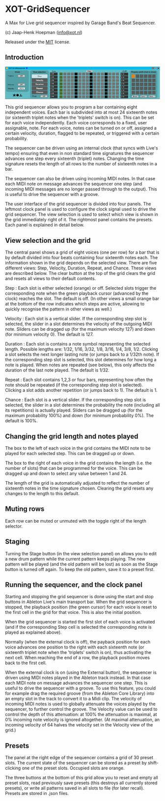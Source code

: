 # XOT-GridSequencer

A Max for Live grid sequencer inspired by Garage Band's Beat Sequencer.

(c) Jaap-Henk Hoepman (info@xot.nl)

Released under the [MIT](https://opensource.org/licenses/MIT) license. 

## Introduction

![Screenshot](Screenshot.png "Screenshot")

This grid sequencer allows you to program a bar containing eight independent voices. Each bar is subdivided into at most 24 sixteenth notes (or sixteenth triplet notes when the 'triplets' switch is on). This can be set for each voice independently. Each voice corresponds to a fixed, user assignable, note. For each voice, notes can be turned on or off, assigned a certain velocity, duration, flagged to be repeated, or triggered with a certain probability.

The sequencer can be driven using an internal clock (that syncs with Live's tempo) ensuring that even in non standard time signatures the sequencer advances one step every sixteenth (triplet) notes. Changing the time signature resets the length of all rows to the number of sixteenth notes in a bar.

The sequencer can also be driven using incoming MIDI notes. In that case each MIDI note on message advances the sequencer one step (and incoming MIDI messages are no longer passed through to the output). This is useful to drive the sequencer with a groove.

The user interface of the grid sequencer is divided into four panels. The leftmost clock panel is used to configure the clock signal used to drive the grid sequencer. The view selection is used to select which view is shown in the grid immediately right of it. The rightmost panel contains the presets. Each panel is explained in detail below.

## View selection and the grid

The central panel shows a grid of eight voices (one per row) for a bar that is by default divided into four beats containing four sixteenth notes each. The information shown in the grid depends on the selected view. There are five different views: Step, Velocity, Duration, Repeat, and Chance. These views are described below. The clear button at the top of the grid clears the grid and resets all views to their default contents.

Step
: Each slot is either selected (orange) or off. Selected slots trigger the corresponding note when the green playback cursor (advanced by the clock) reaches the slot. The default is off. (In other views a small orange bar at the bottom of the row indicates which steps are active, allowing to quickly recognise the pattern in other views as well.)

Velocity
: Each slot is a vertical slider. If the corresponding step slot is selected, the slider in a slot determines the velocity of the outgoing MIDI note. Sliders can be dragged up (for the maximum velocity 127) and down (for minimum velocity 0). The default is 127.

Duration
: Each slot is contains a note symbol representing the selected length. Possible lengths are: 1/32, 1/16, 3/32, 1/8, 3/16, 1/4, 3/8, 1/2. Clicking a slot selects the next longer lasting note (or jumps back to a 1/32th note). If the corresponding step slot is selected, this slot determines for how long a note is played. When notes are repeated (see below), this only affects the duration of the last note played. The default is 1/32.

Repeat
: Each slot contains 1,2,3 or four bars, representing how often the note should be repeated (if the corresponding step slot is selected). Clicking a slot adds another repetition (or jumps back to 1). The default is 1.

Chance
: Each slot is a vertical slider. If the corresponding step slot is selected, the slider in a slot determines the probability the note (including all its repetitions) is actually played. Sliders can be dragged up (for the maximum probability 100%) and down (for minimum probability 0%). The default is 100%.

## Changing the grid length and notes played

The box to the left of each voice in the grid contains the MIDI note to be played for each selected step. This can be dragged up or down.

The box to the right of each voice in the grid contains the length (i.e. the number of slots) that can be programmed for the voice. This can be dragged up and down to select any value between 1 and 24.

The length of the grid is automatically adjusted to reflect the number of sixteenth notes in the time signature chosen. Clearing the grid resets any changes to the length to this default.

## Muting rows

Each row can be muted or unmuted with the toggle right of the length selector.

## Staging

Turning the Stage button (in the view selection panel) on allows you to edit a new drum pattern while the current pattern keeps playing. The new pattern will be played (and the old pattern will be lost) as soon as the Stage button is turned off again. To keep the old pattern, save it to a preset first.

## Running the sequencer, and the clock panel

Starting and stopping the grid sequencer is done using the start and stop buttons in Ableton Live's main transport bar. When the grid sequencer is stopped, the playback position (the green cursor) for each voice is reset to the first cell in the grid for that voice. This is also the initial position.

When the grid sequencer is started the first slot of each voice is activated (and if the corresponding Step cell is selected the corresponding note is played as explained above).

Normally (when the external clock is off), the payback position for each voice advances one position to the right with each sixteenth note (or sixteenth triplet note when the 'triplets' switch is on), thus activating the next cell. When reaching the end of a row, the playback position moves back to the first cell.

When the external clock is on (using the External button), the sequencer is driven using MIDI notes played in the Ableton track instead. In that case each MIDI note on message advances the sequencer one step. This is useful to drive the sequencer with a groove. To use this feature, you could for example drag the required groove (from the Ableton Core Library) into an empty slot in the track to convert it to a Midi clip. The velocity of incoming MIDI notes is used to globally attenuate the voices played by the sequencer, to further control the groove. The Velocity value can be used to control the depth of this attenuation: at 100% the attenuation is maximal, at 0% incoming note velocity is ignored altogether. (At maximal attenuation, an incoming velocity of 64 halves the velocity set in the Velocity view of the grid.)

## Presets

The panel at the right edge of the sequencer contains a grid of 30 preset slots. The current state of the sequencer can be stored as a preset by shift-clicking one of the preset slots. Occupied slots are orange.

The three buttons at the bottom of this grid allow you to reset and empty all preset slots, read previously save presets (this destroys all currently stored presets), or write all patterns saved in all slots to file (for later recall).
Presets are stored in .json files.


